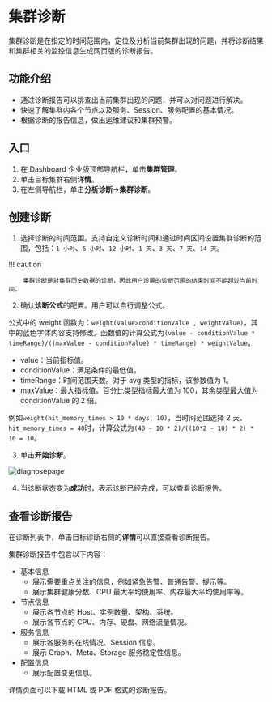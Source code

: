 # 集群诊断

集群诊断是在指定的时间范围内，定位及分析当前集群出现的问题，并将诊断结果和集群相关的监控信息生成网页版的诊断报告。

## 功能介绍

- 通过诊断报告可以排查出当前集群出现的问题，并可以对问题进行解决。
- 快速了解集群内各个节点以及服务、Session、服务配置的基本情况。
- 根据诊断的报告信息，做出运维建议和集群预警。

## 入口

1. 在 Dashboard 企业版顶部导航栏，单击**集群管理**。
2. 单击目标集群右侧**详情**。
3. 在左侧导航栏，单击**分析诊断**->**集群诊断**。

## 创建诊断

1. 选择诊断的时间范围。支持自定义诊断时间和通过时间区间设置集群诊断的范围，包括：`1 小时`、`6 小时`、`12 小时`、`1 天`、`3 天`、`7 天`、`14 天`。

  !!! caution

        集群诊断是对集群历史数据的诊断，因此用户设置的诊断范围的结束时间不能超过当前时间。

2. 确认**诊断公式**的配置。用户可以自行调整公式。

  公式中的 weight 函数为：`weight(value>conditionValue , weightValue)`，其中的蓝色字体内容支持修改。函数值的计算公式为`(value - conditionValue * timeRange)/((maxValue - conditionValue) * timeRange) * weightValue`。
  
  - value：当前指标值。
  - conditionValue：满足条件的最低值。
  - timeRange：时间范围天数。对于 avg 类型的指标，该参数值为 1。
  - maxValue：最大指标值。百分比类型指标最大值为 100，其余类型最大值为 conditionValue 的 2 倍。
  
  例如`weight(hit_memory_times > 10 * days, 10)`，当时间范围选择 2 天、`hit_memory_times = 40`时，计算公式为`(40 - 10 * 2)/((10*2 - 10) * 2) * 10 = 10`。

3. 单击**开始诊断**。

  ![diagnosepage](https://docs-cdn.nebula-graph.com.cn/figures/cluster_diagnose_230327_cn.png)

4. 当诊断状态变为**成功**时，表示诊断已经完成，可以查看诊断报告。

## 查看诊断报告

在诊断列表中，单击目标诊断右侧的**详情**可以直接查看诊断报告。

集群诊断报告中包含以下内容：

- 基本信息
  - 展示需要重点关注的信息，例如紧急告警、普通告警、提示等。
  - 展示集群健康分数、CPU 最大平均使用率、内存最大平均使用率等。
- 节点信息
  - 展示各节点的 Host、实例数量、架构、系统。
  - 展示各节点的 CPU、内存、硬盘、网络流量情况。
- 服务信息
  - 展示各服务的在线情况、Session 信息。
  - 展示 Graph、Meta、Storage 服务稳定性信息。
- 配置信息
  - 展示配置变更信息。

详情页面可以下载 HTML 或 PDF 格式的诊断报告。
